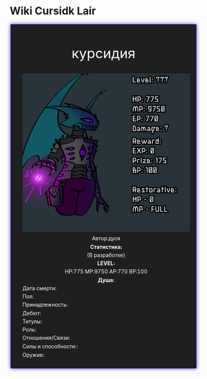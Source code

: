 <head>   
    <title>Cursidk Lair</title>

 <body background="i (19).png"></body>
    
<html>

  <title>Вики по лору игры</title>

<body>
  <h1>Wiki Cursidk Lair</h1>


  
 <div style="margin: auto; width: 500px;">
<div style="border: 1px solid rgb(17, 0, 255); padding: 10px; background-color: #1f1f1f; box-shadow: 0px 0px 10px #42418f;">
    <table>
  <caption style="text-align: center;color: white;font-size: 37px;">курсидия</caption>
    <thead>
 <tr>
        <th style="background-color: #1f1f1f;"></th>
        <th style="text-align: center;color: white;background-color: #1f1f1f;"><img src="823_20231120143543.png" width="450" height="425"></th>
        
      </tr>
      
 </thead>
    <tbody>
      <tr>
        <td style="background-color: #1f1f1f;">  </td>
        <td style="text-align: center;background-color: #1f1f1f;color: white;"> Автор:дуся </td>
        
   </tr>
      <tr>
        <td style="background-color: #1f1f1f;"></td>
        <td style="text-align: center;background-color: #1f1f1f;color: white;"><b>Статистика:</b></td>
        
 </tr>
      <tr>
  <td style="background-color: #1f1f1f;"></td>
 <td style="text-align: center;background-color: #1f1f1f;color: white;">(В разработке)</td>

  </tr>
 <tr>
 <td style="background-color: #1f1f1f;"></td>
  <td style="text-align: center;background-color: #1f1f1f;color: white;"><b>LEVEL:</b></td>
 
  </tr>
      
 <tr>
 <td style="background-color: #1f1f1f;"></td>
  <td style="text-align: center;background-color: #1f1f1f;color: white;">HP:775 MP:9750 AP:770 BP:100</td>
 
 </tr>
  </div>
      <tr>
        <td style="background-color: #1f1f1f"></td>
        <td style="text-align: center;background-color: #1f1f1f;color: white;"><b>Душа:</b></td>
     
</tr>
      <tr>
        <td style="background-color: #1f1f1f;"></td>
        <td style="color: white;background-color: #1f1f1f;">Дата смерти:</td>
        
</tr>
      <tr>
        <td style="background-color: #1f1f1f;"></td>
        <td style="color: white;background-color: #1f1f1f;">Пол:</td>
       
</tr>
      <tr>
        <td style="background-color: #1f1f1f"></td>
        <td style="color: white;background-color: #1f1f1f;">Принадлежность:</td>
    
</tr>
      <tr>
        <td style="background-color: #1f1f1f;"></td>
        <td style="color: white;background-color: #1f1f1f;">Дебют:</td>
       
   </tr>
      <tr>
        <td style="background-color: #1f1f1f;"></td>
        <td style="color: white;background-color: #1f1f1f;">Титулы:</td>
        
   </tr>
      <tr>
        <td style="background-color: #1f1f1f;"></td>
        <td style="color: white;background-color: #1f1f1f;">Роль:</td>
       
   </tr>
      <tr>
        <td style="background-color: #1f1f1f;"></td>
        <td style="color: white;background-color: #1f1f1f;">Отношения/Связи:</td>
        
</tr>
      <tr>
        <td style="background-color: #1f1f1f;"></td>
        <td style="color: white;background-color: #1f1f1f;">Силы и способности::</td>
       
  </tr>
    </tbody>
    <tfoot>
      <tr>
        <td style="background-color: #1f1f1f;"></td>
        <td style="color: white;background-color: #1f1f1f;">Оружие:</td>
       
  </tr>
      </tfoot>
      </table>
      
 </div>
